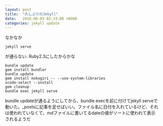 ```yaml
---
layout: post
title:  "久しぶりのJekyll"
date:   2016-08-03 02:33:00 +0900
categories: jekyll update
---
```


なかなか

```
jekyll serve
```

が通らない. Ruby2.3にしたからかな

```
bundle update
gem install bundler
bundle update
gem install nokogiri -- --use-system-libraries
xcode-select --install
gem cleanup
bundle exec jekyll serve
```

bundle updateが通るようにしてから、bundle execを前に付けてjekyll serveで動いた。_postsに記事を足せばいい。ファイル名に日付を入れているけど、それは使われていなくて、mdファイルに書いてるdateの値がソートに使われて表示されるようだ